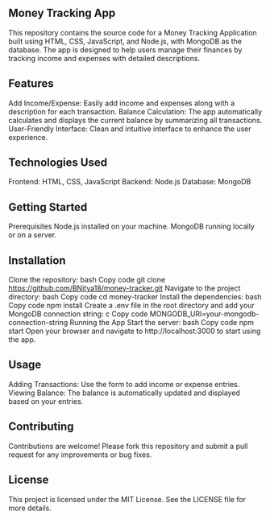 ## Money Tracking App
This repository contains the source code for a Money Tracking Application built using HTML, CSS, JavaScript, and Node.js, with MongoDB as the database. The app is designed to help users manage their finances by tracking income and expenses with detailed descriptions.

## Features
Add Income/Expense: Easily add income and expenses along with a description for each transaction.
Balance Calculation: The app automatically calculates and displays the current balance by summarizing all transactions.
User-Friendly Interface: Clean and intuitive interface to enhance the user experience.
## Technologies Used
Frontend: HTML, CSS, JavaScript
Backend: Node.js
Database: MongoDB
## Getting Started
Prerequisites
Node.js installed on your machine.
MongoDB running locally or on a server.
## Installation
Clone the repository:
bash
Copy code
git clone https://github.com/BNitya18/money-tracker.git
Navigate to the project directory:
bash
Copy code
cd money-tracker
Install the dependencies:
bash
Copy code
npm install
Create a .env file in the root directory and add your MongoDB connection string:
c
Copy code
MONGODB_URI=your-mongodb-connection-string
Running the App
Start the server:
bash
Copy code
npm start
Open your browser and navigate to http://localhost:3000 to start using the app.
## Usage
Adding Transactions: Use the form to add income or expense entries.
Viewing Balance: The balance is automatically updated and displayed based on your entries.
## Contributing
Contributions are welcome! Please fork this repository and submit a pull request for any improvements or bug fixes.

## License
This project is licensed under the MIT License. See the LICENSE file for more details.

